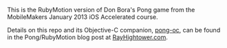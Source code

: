 This is the RubyMotion version of Don Bora's Pong game from the MobileMakers January 2013 iOS Accelerated course.

Details on this repo and its Objective-C companion, [pong-oc](http://github.com/rayhightower/pong-oc), can be found in the Pong/RubyMotion blog post at [RayHightower.com](http://rayhightower.com).

